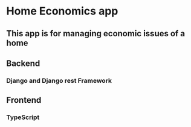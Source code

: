 # Home Economics app

## This app is for managing economic issues of a home

## Backend

### Django and Django rest Framework

## Frontend

### TypeScript
